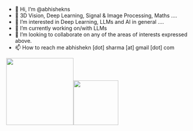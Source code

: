 - 👋 Hi, I’m @abhishekns
- 👀 3D Vision, Deep Learning, Signal & Image Processing, Maths ....
- 👀 I’m interested in Deep Learning, LLMs and AI in general ....
- 🌱 I’m currently working on/with LLMs
- 💞️ I’m looking to collaborate on any of the areas of interests expressed above.
- 📫 How to reach me abhishekn [dot] sharma [at] gmail [dot] com
<p align="left">
    <img align="centre" src="https://github-readme-stats-eight-theta.vercel.app/api?username=abhishekns&show_icons=true&hide_border=true&include_all_commits=true&count_private=true&bg_color=00000000&theme=tokyonight" height=180px/><img height="120px" src="https://github-readme-stats.vercel.app/api/top-langs/?username=abhishekns&hide=html&hide_title=true&hide_border=true&layout=compact&langs_count=8&theme=tokyonight&bg_color=00000000" />
</p>
